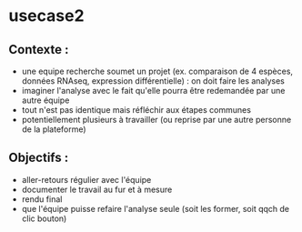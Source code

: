 # usecase2
## Contexte :
- une equipe recherche soumet un projet (ex. comparaison de 4 espèces, données RNAseq, expression différentielle) : on doit faire les analyses
- imaginer l'analyse avec le fait qu'elle pourra être redemandée par une autre équipe
- tout n'est pas identique mais réfléchir aux étapes communes
- potentiellement plusieurs à travailler (ou reprise par une autre personne de la plateforme)
## Objectifs : 
- aller-retours régulier avec l'équipe 
- documenter le travail au fur et à mesure
- rendu final
- que l'équipe puisse refaire l'analyse seule (soit les former, soit qqch de clic bouton)
 
 
 

